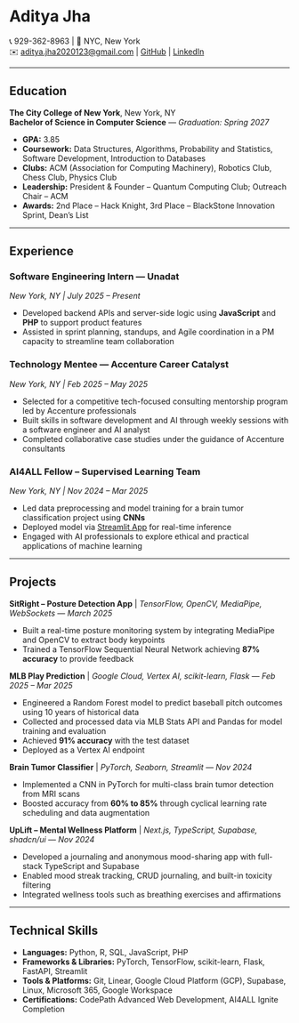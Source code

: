 # Aditya Jha  
📞 929-362-8963 | 📍 NYC, New York  
✉️ aditya.jha2020123@gmail.com | [GitHub](https://github.com/AJ576) | [LinkedIn](https://www.linkedin.com/in/aditya-jha777)

---

## Education
**The City College of New York**, New York, NY  
**Bachelor of Science in Computer Science** — *Graduation: Spring 2027*  

- **GPA:** 3.85  
- **Coursework:** Data Structures, Algorithms, Probability and Statistics, Software Development, Introduction to Databases  
- **Clubs:** ACM (Association for Computing Machinery), Robotics Club, Chess Club, Physics Club  
- **Leadership:** President & Founder – Quantum Computing Club; Outreach Chair – ACM  
- **Awards:** 2nd Place – Hack Knight, 3rd Place – BlackStone Innovation Sprint, Dean’s List  

---

## Experience

### Software Engineering Intern — Unadat  
*New York, NY | July 2025 – Present*  
- Developed backend APIs and server-side logic using **JavaScript** and **PHP** to support product features  
- Assisted in sprint planning, standups, and Agile coordination in a PM capacity to streamline team collaboration  

### Technology Mentee — Accenture Career Catalyst  
*New York, NY | Feb 2025 – May 2025*  
- Selected for a competitive tech-focused consulting mentorship program led by Accenture professionals  
- Built skills in software development and AI through weekly sessions with a software engineer and AI analyst  
- Completed collaborative case studies under the guidance of Accenture consultants  

### AI4ALL Fellow – Supervised Learning Team  
*New York, NY | Nov 2024 – Mar 2025*  
- Led data preprocessing and model training for a brain tumor classification project using **CNNs**  
- Deployed model via [Streamlit App](https://braintumorclassifier.streamlit.app) for real-time inference  
- Engaged with AI professionals to explore ethical and practical applications of machine learning  

---

## Projects

**SitRight – Posture Detection App** | *TensorFlow, OpenCV, MediaPipe, WebSockets* — *March 2025*  
- Built a real-time posture monitoring system by integrating MediaPipe and OpenCV to extract body keypoints  
- Trained a TensorFlow Sequential Neural Network achieving **87% accuracy** to provide feedback  

**MLB Play Prediction** | *Google Cloud, Vertex AI, scikit-learn, Flask* — *Feb 2025 – Mar 2025*  
- Engineered a Random Forest model to predict baseball pitch outcomes using 10 years of historical data  
- Collected and processed data via MLB Stats API and Pandas for model training and evaluation  
- Achieved **91% accuracy** with the test dataset  
- Deployed as a Vertex AI endpoint  

**Brain Tumor Classifier** | *PyTorch, Seaborn, Streamlit* — *Nov 2024*  
- Implemented a CNN in PyTorch for multi-class brain tumor detection from MRI scans  
- Boosted accuracy from **60% to 85%** through cyclical learning rate scheduling and data augmentation  

**UpLift – Mental Wellness Platform** | *Next.js, TypeScript, Supabase, shadcn/ui* — *Nov 2024*  
- Developed a journaling and anonymous mood-sharing app with full-stack TypeScript and Supabase  
- Enabled mood streak tracking, CRUD journaling, and built-in toxicity filtering  
- Integrated wellness tools such as breathing exercises and affirmations  

---

## Technical Skills

- **Languages:** Python, R, SQL, JavaScript, PHP  
- **Frameworks & Libraries:** PyTorch, TensorFlow, scikit-learn, Flask, FastAPI, Streamlit  
- **Tools & Platforms:** Git, Linear, Google Cloud Platform (GCP), Supabase, Linux, Microsoft 365, Google Workspace  
- **Certifications:** CodePath Advanced Web Development, AI4ALL Ignite Completion  
